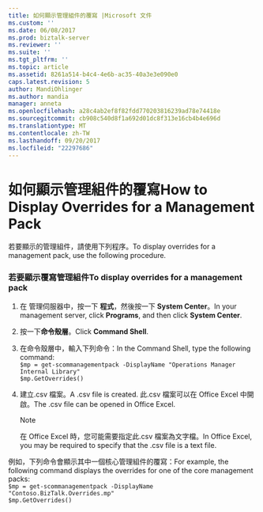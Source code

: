 ```yaml
---
title: 如何顯示管理組件的覆寫 |Microsoft 文件
ms.custom: ''
ms.date: 06/08/2017
ms.prod: biztalk-server
ms.reviewer: ''
ms.suite: ''
ms.tgt_pltfrm: ''
ms.topic: article
ms.assetid: 8261a514-b4c4-4e6b-ac35-40a3e3e090e0
caps.latest.revision: 5
author: MandiOhlinger
ms.author: mandia
manager: anneta
ms.openlocfilehash: a28c4ab2ef8f82fdd770203816239ad78e74418e
ms.sourcegitcommit: cb908c540d8f1a692d01dc8f313e16cb4b4e696d
ms.translationtype: MT
ms.contentlocale: zh-TW
ms.lasthandoff: 09/20/2017
ms.locfileid: "22297686"
---
```

# <a name="how-to-display-overrides-for-a-management-pack"></a><span data-ttu-id="1f52d-102">如何顯示管理組件的覆寫</span><span class="sxs-lookup"><span data-stu-id="1f52d-102">How to Display Overrides for a Management Pack</span></span>
<span data-ttu-id="1f52d-103">若要顯示的管理組件，請使用下列程序。</span><span class="sxs-lookup"><span data-stu-id="1f52d-103">To display overrides for a management pack, use the following procedure.</span></span>  
  
### <a name="to-display-overrides-for-a-management-pack"></a><span data-ttu-id="1f52d-104">若要顯示覆寫管理組件</span><span class="sxs-lookup"><span data-stu-id="1f52d-104">To display overrides for a management pack</span></span>  
  
1.  <span data-ttu-id="1f52d-105">在 管理伺服器中，按一下 **程式**，然後按一下  **System Center**。</span><span class="sxs-lookup"><span data-stu-id="1f52d-105">In your management server, click **Programs**, and then click **System Center**.</span></span>  
  
2.  <span data-ttu-id="1f52d-106">按一下**命令殼層**。</span><span class="sxs-lookup"><span data-stu-id="1f52d-106">Click **Command Shell**.</span></span>  
  
3.  <span data-ttu-id="1f52d-107">在命令殼層中，輸入下列命令：</span><span class="sxs-lookup"><span data-stu-id="1f52d-107">In the Command Shell, type the following command:</span></span>   
    `$mp = get-scommanagementpack -DisplayName "Operations Manager Internal Library"`   
    `$mp.GetOverrides()`  
  
4.  <span data-ttu-id="1f52d-108">建立.csv 檔案。</span><span class="sxs-lookup"><span data-stu-id="1f52d-108">A .csv file is created.</span></span> <span data-ttu-id="1f52d-109">此.csv 檔案可以在 Office Excel 中開啟。</span><span class="sxs-lookup"><span data-stu-id="1f52d-109">The .csv file can be opened in Office Excel.</span></span>  
  
    > [!NOTE]  
    >  <span data-ttu-id="1f52d-110">在 Office Excel 時，您可能需要指定此.csv 檔案為文字檔。</span><span class="sxs-lookup"><span data-stu-id="1f52d-110">In Office Excel, you may be required to specify that the .csv file is a text file.</span></span>  
  
 <span data-ttu-id="1f52d-111">例如，下列命令會顯示其中一個核心管理組件的覆寫：</span><span class="sxs-lookup"><span data-stu-id="1f52d-111">For example, the following command displays the overrides for one of the core management packs:</span></span>   
`$mp = get-scommanagementpack -DisplayName "Contoso.BizTalk.Overrides.mp"`  
`$mp.GetOverrides()`